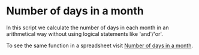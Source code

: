 # Number of days in a month
In this script we calculate the number of days in each month in an arithmetical way without using logical statements like 'and'/'or'.

To see the same function in a spreadsheet visit [Number of days in a month](https://docs.google.com/spreadsheets/d/1BQ38iHzN4ZYIK6QDXY33e4Cpp2G64EKpXz0BIBtHrQQ/edit?usp=sharing).
